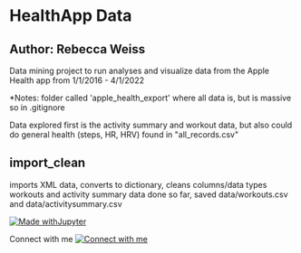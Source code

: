 # HealthApp Data
## Author: Rebecca Weiss




Data mining project to run analyses and visualize data from the Apple Health app from 1/1/2016 - 4/1/2022


*Notes: folder called 'apple_health_export' where all data is, but is massive so in .gitignore

Data explored first is the activity summary and workout data, but also could do general health (steps, HR, HRV) found in "all_records.csv"

## import_clean
imports XML data, converts to dictionary, cleans columns/data types
workouts and activity summary data done so far, saved data/workouts.csv and data/activitysummary.csv









[![Made withJupyter](https://img.shields.io/badge/Made%20with-Jupyter-orange?style=for-the-badge&logo=Jupyter)](https://jupyter.org/try)

Connect with me [![Connect with me](https://img.shields.io/badge/LinkedIn-0077B5?style=for-the-badge&logo=linkedin&logoColor=white)](https://www.linkedin.com/in/rebeccajweiss33/)

